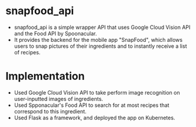 # snapfood_api
- snapfood_api is a simple wrapper API that uses Google Cloud Vision API and the Food API by Spoonacular. 
- It provides the backend for the mobile app "SnapFood", which allows users to snap pictures of their ingredients and to instantly receive a list of recipes.

# Implementation
- Used Google Cloud Vision API to take perform image recognition on user-inputted images of ingredients.  
- Used Spponacular's Food API to search for at most recipes that correspond to this ingredient.
- Used Flask as a framework, and deployed the app on Kubernetes.
